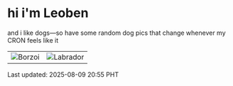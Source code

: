 # hi i'm Leoben

and i like dogs—so have some random dog pics that change whenever my CRON feels like it

|  |  |
|--------|----------|
| ![Borzoi](https://random-dog-vercel.vercel.app/api/random-borzoi?v=1754744135) | ![Labrador](https://random-dog-vercel.vercel.app/api/random-labrador?v=1754744135) |

Last updated: 2025-08-09 20:55 PHT
